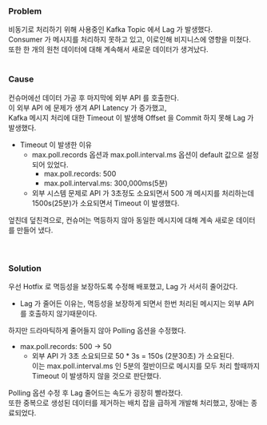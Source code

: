 ### Problem
비동기로 처리하기 위해 사용중인 Kafka Topic 에서 Lag 가 발생했다.  
Consumer 가 메시지를 처리하지 못하고 있고, 이로인해 비지니스에 영향을 미쳤다.  
또한 한 개의 원천 데이터에 대해 계속해서 새로운 데이터가 생겨났다.  
<br/>

### Cause
컨슈머에선 데이터 가공 후 마지막에 외부 API 를 호출한다.  
이 외부 API 에 문제가 생겨 API Latency 가 증가했고,  
Kafka 메시지 처리에 대한 Timeout 이 발생해 Offset 을 Commit 하지 못해 Lag 가 발생했다.  
* Timeout 이 발생한 이유
  * max.poll.records 옵션과 max.poll.interval.ms 옵션이 default 값으로 설정되어 있었다.
    * max.poll.records: 500
    * max.poll.interval.ms: 300,000ms(5분)
  * 외부 시스템 문제로 API 가 3초정도 소요되면서 500 개 메시지를 처리하는데 1500s(25분)가 소요되면서 Timeout 이 발생했다.   

엎친데 덮친격으로, 컨슈머는 멱등하지 않아 동일한 메시지에 대해 계속 새로운 데이터를 만들어 냈다.    
<br/>
<br/>

### Solution
우선 Hotfix 로 멱등성을 보장하도록 수정해 배포했고, Lag 가 서서히 줄어갔다.
* Lag 가 줄어든 이유는, 멱등성을 보장하게 되면서 한번 처리된 메시지는 외부 API 를 호출하지 않기때문이다.  

하지만 드라마틱하게 줄어들지 않아 Polling 옵션을 수정했다.
* max.poll.records: 500 -> 50
  * 외부 API 가 3초 소요되므로 50 * 3s = 150s (2분30초) 가 소요된다.  
    이는 max.poll.interval.ms 인 5분의 절반이므로 메시지를 모두 처리 할때까지 Timeout 이 발생하지 않을 것으로 판단했다.

Polling 옵션 수정 후 Lag 줄어드는 속도가 굉장히 빨라졌다.  
또한 중복으로 생성된 데이터를 제거하는 배치 잡을 급하게 개발해 처리했고, 장애는 종료되었다.  
<br/>
<br/>
<br/>
